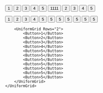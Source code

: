 <Window x:Class="Wprowadzenie.MainWindow"
        xmlns="http://schemas.microsoft.com/winfx/2006/xaml/presentation"
        xmlns:x="http://schemas.microsoft.com/winfx/2006/xaml"
        xmlns:d="http://schemas.microsoft.com/expression/blend/2008"
        xmlns:mc="http://schemas.openxmlformats.org/markup-compatibility/2006"
        xmlns:local="clr-namespace:Wprowadzenie"
        mc:Ignorable="d"
        Title="MainWindow" Height="450" Width="800">
    <StackPanel>
        <!---
        uklad liniowy
        domyslnie elementy jeden pod drugim
        -->
        <Button>1</Button>
        <Button>2</Button>
        <Button>3</Button>
        <Button>4</Button>
        <Button>5</Button>
        <StackPanel Orientation="Horizontal">
            <!--
            tu zmienione na jeden obok drugiego
            -->
            <Button>1111</Button>
            <Button>2</Button>
            <Button>3</Button>
            <Button>4</Button>
            <Button>5</Button>
        </StackPanel>
    </StackPanel>
    
</Window>







<Window x:Class="Wprowadzenie.Window1"
        xmlns="http://schemas.microsoft.com/winfx/2006/xaml/presentation"
        xmlns:x="http://schemas.microsoft.com/winfx/2006/xaml"
        xmlns:d="http://schemas.microsoft.com/expression/blend/2008"
        xmlns:mc="http://schemas.openxmlformats.org/markup-compatibility/2006"
        xmlns:local="clr-namespace:Wprowadzenie"
        mc:Ignorable="d"
        Title="Window1" Height="450" Width="800">
    <UniformGrid Columns="3">
        <!--
        uklad siatki
        -->
        <Button Background="Azure">1</Button>
        <Button Foreground="Bisque">2</Button>
        <Button>3</Button>
        <Button Foreground="Red">4</Button>
        <Button>5</Button>
        <Button Margin="20">5</Button>
        <Button>5</Button>
        <Button Padding="30">5</Button>
        <Button>5</Button>
        <Button>5</Button>
        <Button>5</Button>

        <UniformGrid Rows="2">
            <Button>1</Button>
            <Button>2</Button>
            <Button>3</Button>
            <Button>4</Button>
            <Button>5</Button>
            <Button>5</Button>
            <Button>5</Button>
            <Button>5</Button>
            <Button>5</Button>
            <Button>5</Button>
            <Button>5</Button>
        </UniformGrid>
    </UniformGrid>
</Window>

